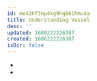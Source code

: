 ```yaml
---
id: me42hf3np4kg9hg86ihmu4a
title: Understanding Vessel
desc: ''
updated: 1686222226387
created: 1686222226387
isDir: false
---
```

- 
-